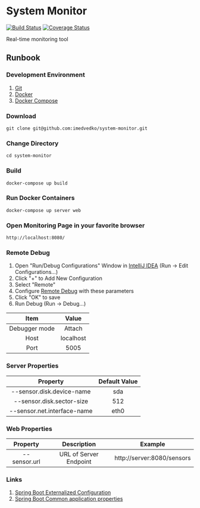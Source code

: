 # System Monitor
[![Build Status](https://travis-ci.org/imedvedko/system-monitor.svg?branch=master)](https://travis-ci.org/imedvedko/system-monitor)
[![Coverage Status](https://coveralls.io/repos/github/imedvedko/system-monitor/badge.svg?branch=master)](https://coveralls.io/github/imedvedko/system-monitor?branch=master)

Real-time monitoring tool

## Runbook
### Development Environment
1. [Git](https://git-scm.com/book/en/v2/Getting-Started-Installing-Git)
2. [Docker](https://docs.docker.com/install/)
3. [Docker Compose](https://docs.docker.com/compose/install/)
### Download
    git clone git@github.com:imedvedko/system-monitor.git
### Change Directory
    cd system-monitor
### Build
    docker-compose up build 
### Run Docker Containers
    docker-compose up server web
### Open Monitoring Page in your favorite browser
    http://localhost:8080/
### Remote Debug
1. Open "Run/Debug Configurations" Window in [IntelliJ IDEA](https://www.jetbrains.com/idea/) (Run -> Edit Configurations...)
2. Click "+" to Add New Configuration
3. Select "Remote"
4. Configure [Remote Debug](https://www.jetbrains.com/help/idea/run-debug-configuration-remote-debug.html) with these parameters
5. Click "OK" to save
6. Run Debug (Run -> Debug...)

|     Item      |   Value   |
|:-------------:|:---------:|
| Debugger mode |  Attach   |
|     Host      | localhost |
|     Port      |   5005    |

### Server Properties
|          Property           | Default Value |
|:---------------------------:|:-------------:|
|  --sensor.disk.device-name  |     sda       |
|  --sensor.disk.sector-size  |     512       |
| --sensor.net.interface-name |     eth0      |

### Web Properties
|   Property   |      Description       |          Example           |
|:------------:|:----------------------:|:--------------------------:|
| --sensor.url | URL of Server Endpoint | http://server:8080/sensors |

### Links
1. [Spring Boot Externalized Configuration](http://docs.spring.io/spring-boot/docs/current/reference/html/boot-features-external-config.html)
2. [Spring Boot Common application properties](http://docs.spring.io/spring-boot/docs/current/reference/html/common-application-properties.html)
